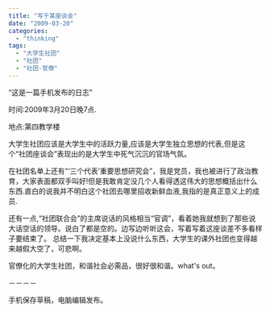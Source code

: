 ```yaml
---
title: "写于某座谈会"
date: "2009-03-20"
categories: 
  - "thinking"
tags: 
  - "大学生社团"
  - "社团"
  - "社团-官僚"
---
```


“这是一篇手机发布的日志”

时间:2009年3月20日晚7点.

地点:第四教学楼

大学生社团应该是大学生中的活跃力量,应该是大学生独立思想的代表,但是这个“社团座谈会”表现出的是大学生中死气沉沉的官场气氛。

在社团名单上还有“‘三个代表’重要思想研究会”，我是党员，我也被进行了政治教育，大家表面都双手叫好!但是我敢肯定没几个人看得透这伟大的思想概括出什么东西.直白的说我并不明白这个社团去哪里招收新鲜血液,我指的是真正意义上的成员.

还有一点,“社团联合会”的主席说话的风格相当“官调”，看着她我就想到了那些说大话空话的领导。说白了都是空的。边写边听听这会，写着写着这座谈差不多看样子要结束了。 总结一下我决定基本上没说什么东西，大学生的课外社团也变得越来越假大空了，可悲啊。

官僚化的大学生社团，和谐社会必需品，很好很和谐。what's out。

－－－－

手机保存草稿，电脑编辑发布。
